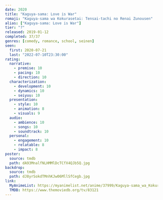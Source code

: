 ```yaml
---
date: 2020
title: "Kaguya-sama: Love is War"
romaji: "Kaguya-sama wa Kokurasetai: Tensai-tachi no Renai Zunousen"
alias: ["Kaguya-sama: Love is War"]
tier: "?"
released: 2019-01-12
completed: 37/37
genres: [comedy, romance, school, seinen]
seen:
  first: 2020-07-21
  last: "2022-07-10T23:30:00"
rating:
  narrative:
    - premise: 10
    - pacing: 10
    - direction: 10
  characterization:
    - development: 10
    - dynamics: 10
    - seiyuu: 10
  presentation:
    - style: 10
    - animation: 8
    - visuals: 9
  audio:
    - ambience: 10
    - songs: 10
    - soundtrack: 10
  personal:
    - engagement: 10
    - relatable: 8
    - impact: 8
poster:
  source: tmdb
  path: dA93MnalfNLHMMlDcTCfX4QJb5Q.jpg
backdrop:
  source: tmdb
  path: dJ8yrSokdTMnhKJw06MllSfCegb.jpg
link:
  MyAnimeList: https://myanimelist.net/anime/37999/Kaguya-sama_wa_Kokurasetai__Tensai-tachi_no_Renai_Zunousen
  TMDB: https://www.themoviedb.org/tv/83121
---
```


